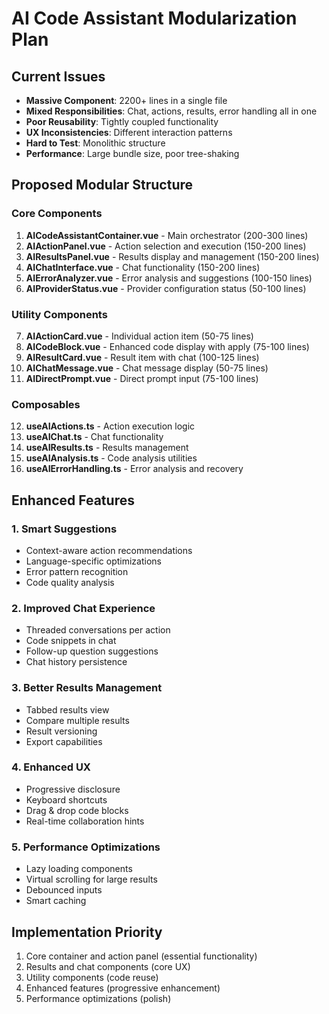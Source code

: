 # AI Code Assistant Modularization Plan

## Current Issues
- **Massive Component**: 2200+ lines in a single file
- **Mixed Responsibilities**: Chat, actions, results, error handling all in one
- **Poor Reusability**: Tightly coupled functionality
- **UX Inconsistencies**: Different interaction patterns
- **Hard to Test**: Monolithic structure
- **Performance**: Large bundle size, poor tree-shaking

## Proposed Modular Structure

### Core Components
1. **AICodeAssistantContainer.vue** - Main orchestrator (200-300 lines)
2. **AIActionPanel.vue** - Action selection and execution (150-200 lines)
3. **AIResultsPanel.vue** - Results display and management (150-200 lines)
4. **AIChatInterface.vue** - Chat functionality (150-200 lines)
5. **AIErrorAnalyzer.vue** - Error analysis and suggestions (100-150 lines)
6. **AIProviderStatus.vue** - Provider configuration status (50-100 lines)

### Utility Components
7. **AIActionCard.vue** - Individual action item (50-75 lines)
8. **AICodeBlock.vue** - Enhanced code display with apply (75-100 lines)
9. **AIResultCard.vue** - Result item with chat (100-125 lines)
10. **AIChatMessage.vue** - Chat message display (50-75 lines)
11. **AIDirectPrompt.vue** - Direct prompt input (75-100 lines)

### Composables
12. **useAIActions.ts** - Action execution logic
13. **useAIChat.ts** - Chat functionality  
14. **useAIResults.ts** - Results management
15. **useAIAnalysis.ts** - Code analysis utilities
16. **useAIErrorHandling.ts** - Error analysis and recovery

## Enhanced Features

### 1. Smart Suggestions
- Context-aware action recommendations
- Language-specific optimizations
- Error pattern recognition
- Code quality analysis

### 2. Improved Chat Experience
- Threaded conversations per action
- Code snippets in chat
- Follow-up question suggestions
- Chat history persistence

### 3. Better Results Management
- Tabbed results view
- Compare multiple results
- Result versioning
- Export capabilities

### 4. Enhanced UX
- Progressive disclosure
- Keyboard shortcuts
- Drag & drop code blocks
- Real-time collaboration hints

### 5. Performance Optimizations
- Lazy loading components
- Virtual scrolling for large results
- Debounced inputs
- Smart caching

## Implementation Priority
1. Core container and action panel (essential functionality)
2. Results and chat components (core UX)
3. Utility components (code reuse)
4. Enhanced features (progressive enhancement)
5. Performance optimizations (polish)
